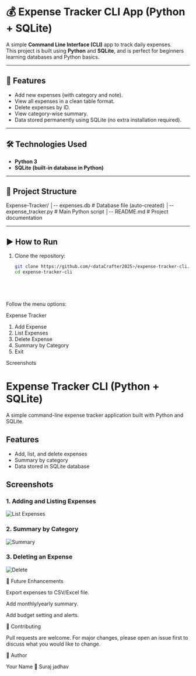 # 💰 Expense Tracker CLI App (Python + SQLite)

A simple **Command Line Interface (CLI)** app to track daily expenses.  
This project is built using **Python** and **SQLite**, and is perfect for beginners learning databases and Python basics.  

---

## 🚀 Features
- Add new expenses (with category and note).
- View all expenses in a clean table format.
- Delete expenses by ID.
- View category-wise summary.
- Data stored permanently using SQLite (no extra installation required).

---

## 🛠️ Technologies Used
- **Python 3**
- **SQLite (built-in database in Python)**

---

## 📂 Project Structure

Expense-Tracker/
│-- expenses.db # Database file (auto-created)
│-- expense_tracker.py # Main Python script
│-- README.md # Project documentation




---

## ▶️ How to Run
1. Clone the repository:
   ```bash
   git clone https://github.com/<dataCrafter2025>/expense-tracker-cli.git
   cd expense-tracker-cli
   
   
   
  
Follow the menu options:

Expense Tracker
1. Add Expense
2. List Expenses
3. Delete Expense
4. Summary by Category
5. Exit


Screenshots 


# Expense Tracker CLI (Python + SQLite)

A simple command-line expense tracker application built with Python and SQLite.

## Features
- Add, list, and delete expenses
- Summary by category
- Data stored in SQLite database

## Screenshots
### 1. Adding and Listing Expenses
![List Expenses](screenshots/List_Expenses.png)

### 2. Summary by Category
![Summary](screenshots/summary_by_category.png)

### 3. Deleting an Expense
![Delete](screenshots/Delete_Expense.png)































📌 Future Enhancements

Export expenses to CSV/Excel file.

Add monthly/yearly summary.

Add budget setting and alerts.





🤝 Contributing

Pull requests are welcome. For major changes, please open an issue first to discuss what you would like to change.


🧑 Author

Your Name
🔗 Suraj jadhav































